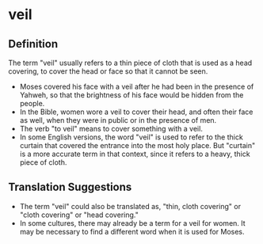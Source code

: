 # veil

## Definition

The term "veil" usually refers to a thin piece of cloth that is used as a head covering, to cover the head or face so that it cannot be seen.

* Moses covered his face with a veil after he had been in the presence of Yahweh, so that the brightness of his face would be hidden from the people.
* In the Bible, women wore a veil to cover their head, and often their face as well, when they were in public or in the presence of men.
* The verb "to veil" means to cover something with a veil.
* In some English versions, the word "veil" is used to refer to the thick curtain that covered the entrance into the most holy place. But "curtain" is a more accurate term in that context, since it refers to a heavy, thick piece of cloth.


## Translation Suggestions



* The term "veil" could also be translated as, "thin, cloth covering" or "cloth covering" or "head covering."
* In some cultures, there may already be a term for a veil for women. It may be necessary to find a different word when it is used for Moses.